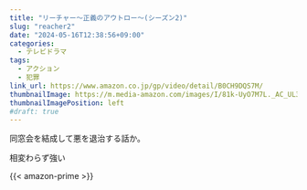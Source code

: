 ```yaml
---
title: "リーチャー〜正義のアウトロー〜(シーズン2)"
slug: "reacher2"
date: "2024-05-16T12:38:56+09:00"
categories:
  - テレビドラマ
tags:
  - アクション
  - 犯罪
link_url: https://www.amazon.co.jp/gp/video/detail/B0CH9DQS7M/
thumbnailImage: https://m.media-amazon.com/images/I/81k-UyO7M7L._AC_UL320_.jpg
thumbnailImagePosition: left
#draft: true
---
```

同窓会を結成して悪を退治する話か。
<!--more-->
相変わらず強い

{{< amazon-prime >}}
